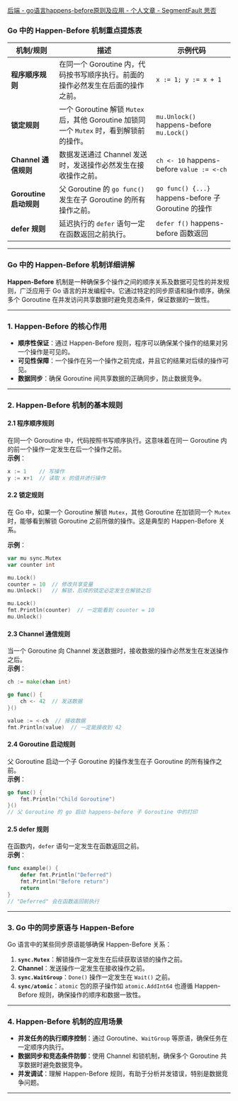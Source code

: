 [后端 - go语言happens-before原则及应用 - 个人文章 - SegmentFault 思否](https://segmentfault.com/a/1190000039729417)

### Go 中的 Happen-Before 机制重点提炼表

| 机制/规则              | 描述                                                         | 示例代码                                             |
| ---------------------- | ------------------------------------------------------------ | ---------------------------------------------------- |
| **程序顺序规则**       | 在同一个 Goroutine 内，代码按书写顺序执行。前面的操作必然发生在后面的操作之前。 | `x := 1; y := x + 1`                                 |
| **锁定规则**           | 一个 Goroutine 解锁 `Mutex` 后，其他 Goroutine 加锁同一个 `Mutex` 时，看到解锁前的操作。 | `mu.Unlock()` happens-before `mu.Lock()`             |
| **Channel 通信规则**   | 数据发送通过 Channel 发送时，发送操作必然发生在接收操作之前。 | `ch <- 10` happens-before `value := <-ch`            |
| **Goroutine 启动规则** | 父 Goroutine 的 `go func()` 发生在子 Goroutine 的所有操作之前。 | `go func() {...}` happens-before 子 Goroutine 的操作 |
| **defer 规则**         | 延迟执行的 `defer` 语句一定在函数返回之前执行。              | `defer f()` happens-before 函数返回                  |

---

### Go 中的 Happen-Before 机制详细讲解

**Happen-Before** 机制是一种确保多个操作之间的顺序关系及数据可见性的并发规则，广泛应用于 Go 语言的并发编程中。它通过特定的同步原语和操作顺序，确保多个 Goroutine 在并发访问共享数据时避免竞态条件，保证数据的一致性。

---

### 1. **Happen-Before 的核心作用**

- **顺序性保证**：通过 Happen-Before 规则，程序可以确保某个操作的结果对另一个操作是可见的。
- **可见性保障**：一个操作在另一个操作之前完成，并且它的结果对后续的操作可见。
- **数据同步**：确保 Goroutine 间共享数据的正确同步，防止数据竞争。

---

### 2. **Happen-Before 机制的基本规则**

#### 2.1 **程序顺序规则**
在同一个 Goroutine 中，代码按照书写顺序执行。这意味着在同一 Goroutine 内的前一个操作一定发生在后一个操作之前。  
**示例**：

```go
x := 1    // 写操作
y := x+1  // 读取 x 的值并进行操作
```

#### 2.2 **锁定规则**
在 Go 中，如果一个 Goroutine 解锁 `Mutex`，其他 Goroutine 在加锁同一个 `Mutex` 时，能够看到解锁 Goroutine 之前所做的操作。这是典型的 Happen-Before 关系。

**示例**：

```go
var mu sync.Mutex
var counter int

mu.Lock()  
counter = 10  // 修改共享变量
mu.Unlock()   // 解锁，后续的锁定必定发生在解锁之后

mu.Lock()  
fmt.Println(counter)  // 一定能看到 counter = 10
mu.Unlock()
```

#### 2.3 **Channel 通信规则**
当一个 Goroutine 向 Channel 发送数据时，接收数据的操作必然发生在发送操作之后。  
**示例**：

```go
ch := make(chan int)

go func() {
    ch <- 42  // 发送数据
}()

value := <-ch  // 接收数据
fmt.Println(value)  // 一定能接收到 42
```

#### 2.4 **Goroutine 启动规则**
父 Goroutine 启动一个子 Goroutine 的操作发生在子 Goroutine 的所有操作之前。  
**示例**：

```go
go func() {
    fmt.Println("Child Goroutine")
}()
// 父 Goroutine 的 go 启动 happens-before 子 Goroutine 中的打印
```

#### 2.5 **defer 规则**
在函数内，`defer` 语句一定发生在函数返回之前。  
**示例**：

```go
func example() {
    defer fmt.Println("Deferred")
    fmt.Println("Before return")
    return
}
// "Deferred" 会在函数返回前执行
```

---

### 3. **Go 中的同步原语与 Happen-Before**

Go 语言中的某些同步原语能够确保 Happen-Before 关系：

1. **`sync.Mutex`**：解锁操作一定发生在后续获取该锁的操作之前。
2. **Channel**：发送操作一定发生在接收操作之前。
3. **`sync.WaitGroup`**：`Done()` 操作一定发生在 `Wait()` 之前。
4. **`sync/atomic`**：`atomic` 包的原子操作如 `atomic.AddInt64` 也遵循 Happen-Before 规则，确保操作的顺序和数据一致性。

---

### 4. **Happen-Before 机制的应用场景**

- **并发任务的执行顺序控制**：通过 Goroutine、`WaitGroup` 等原语，确保任务在一定顺序内执行。
- **数据同步和竞态条件防御**：使用 Channel 和锁机制，确保多个 Goroutine 共享数据时避免数据竞争。
- **并发调试**：理解 Happen-Before 规则，有助于分析并发错误，特别是数据竞争问题。

---


